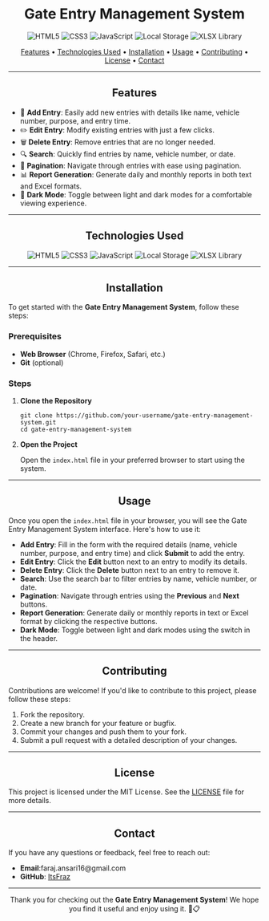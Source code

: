 <h1 align="center">Gate Entry Management System</h1>

<p align="center">
  <img src="https://img.shields.io/badge/HTML5-E34F26?style=for-the-badge&logo=html5&logoColor=white" alt="HTML5" />
  <img src="https://img.shields.io/badge/CSS3-1572B6?style=for-the-badge&logo=css3&logoColor=white" alt="CSS3" />
  <img src="https://img.shields.io/badge/JavaScript-F7DF1E?style=for-the-badge&logo=javascript&logoColor=black" alt="JavaScript" />
  <img src="https://img.shields.io/badge/Local_Storage-339AF0?style=for-the-badge&logo=html5&logoColor=white" alt="Local Storage" />
  <img src="https://img.shields.io/badge/XLSX_Library-4EA94B?style=for-the-badge&logo=javascript&logoColor=white" alt="XLSX Library" />
</p>

<p align="center">
  <a href="#features">Features</a> •
  <a href="#technologies-used">Technologies Used</a> •
  <a href="#installation">Installation</a> •
  <a href="#usage">Usage</a> •
  <a href="#contributing">Contributing</a> •
  <a href="#license">License</a> •
  <a href="#contact">Contact</a>
</p>

---

<h2 align="center">Features</h2>

<ul>
  <li>📝 <strong>Add Entry</strong>: Easily add new entries with details like name, vehicle number, purpose, and entry time.</li>
  <li>✏️ <strong>Edit Entry</strong>: Modify existing entries with just a few clicks.</li>
  <li>🗑️ <strong>Delete Entry</strong>: Remove entries that are no longer needed.</li>
  <li>🔍 <strong>Search</strong>: Quickly find entries by name, vehicle number, or date.</li>
  <li>📄 <strong>Pagination</strong>: Navigate through entries with ease using pagination.</li>
  <li>📊 <strong>Report Generation</strong>: Generate daily and monthly reports in both text and Excel formats.</li>
  <li>🌙 <strong>Dark Mode</strong>: Toggle between light and dark modes for a comfortable viewing experience.</li>
</ul>

---

<h2 align="center">Technologies Used</h2>

<div align="center">
  <img src="https://img.shields.io/badge/HTML5-E34F26?style=for-the-badge&logo=html5&logoColor=white" alt="HTML5" />
  <img src="https://img.shields.io/badge/CSS3-1572B6?style=for-the-badge&logo=css3&logoColor=white" alt="CSS3" />
  <img src="https://img.shields.io/badge/JavaScript-F7DF1E?style=for-the-badge&logo=javascript&logoColor=black" alt="JavaScript" />
  <img src="https://img.shields.io/badge/Local_Storage-339AF0?style=for-the-badge&logo=html5&logoColor=white" alt="Local Storage" />
  <img src="https://img.shields.io/badge/XLSX_Library-4EA94B?style=for-the-badge&logo=javascript&logoColor=white" alt="XLSX Library" />
</div>

---

<h2 align="center">Installation</h2>

<p>To get started with the <strong>Gate Entry Management System</strong>, follow these steps:</p>

<h3>Prerequisites</h3>

<ul>
  <li><strong>Web Browser</strong> (Chrome, Firefox, Safari, etc.)</li>
  <li><strong>Git</strong> (optional)</li>
</ul>

<h3>Steps</h3>

<ol>
  <li><strong>Clone the Repository</strong></li>
  <pre><code>git clone https://github.com/your-username/gate-entry-management-system.git
cd gate-entry-management-system</code></pre>

  <li><strong>Open the Project</strong></li>
  <p>Open the <code>index.html</code> file in your preferred browser to start using the system.</p>
</ol>

---

<h2 align="center">Usage</h2>

<p>Once you open the <code>index.html</code> file in your browser, you will see the Gate Entry Management System interface. Here's how to use it:</p>

<ul>
  <li><strong>Add Entry</strong>: Fill in the form with the required details (name, vehicle number, purpose, and entry time) and click <strong>Submit</strong> to add the entry.</li>
  <li><strong>Edit Entry</strong>: Click the <strong>Edit</strong> button next to an entry to modify its details.</li>
  <li><strong>Delete Entry</strong>: Click the <strong>Delete</strong> button next to an entry to remove it.</li>
  <li><strong>Search</strong>: Use the search bar to filter entries by name, vehicle number, or date.</li>
  <li><strong>Pagination</strong>: Navigate through entries using the <strong>Previous</strong> and <strong>Next</strong> buttons.</li>
  <li><strong>Report Generation</strong>: Generate daily or monthly reports in text or Excel format by clicking the respective buttons.</li>
  <li><strong>Dark Mode</strong>: Toggle between light and dark modes using the switch in the header.</li>
</ul>

---

<h2 align="center">Contributing</h2>

<p>Contributions are welcome! If you'd like to contribute to this project, please follow these steps:</p>

<ol>
  <li>Fork the repository.</li>
  <li>Create a new branch for your feature or bugfix.</li>
  <li>Commit your changes and push them to your fork.</li>
  <li>Submit a pull request with a detailed description of your changes.</li>
</ol>

---

<h2 align="center">License</h2>

<p>This project is licensed under the MIT License. See the <a href="LICENSE">LICENSE</a> file for more details.</p>

---

<h2 align="center">Contact</h2>

<p>If you have any questions or feedback, feel free to reach out:</p>

<ul>
  <li><strong>Email</strong>:faraj.ansari16@gmail.com </li>
  <li><strong>GitHub</strong>: <a href="https://github.com/itsfraz">ItsFraz</a></li>
</ul>

---

<p align="center">Thank you for checking out the <strong>Gate Entry Management System</strong>! We hope you find it useful and enjoy using it. 🚪📋</p>
